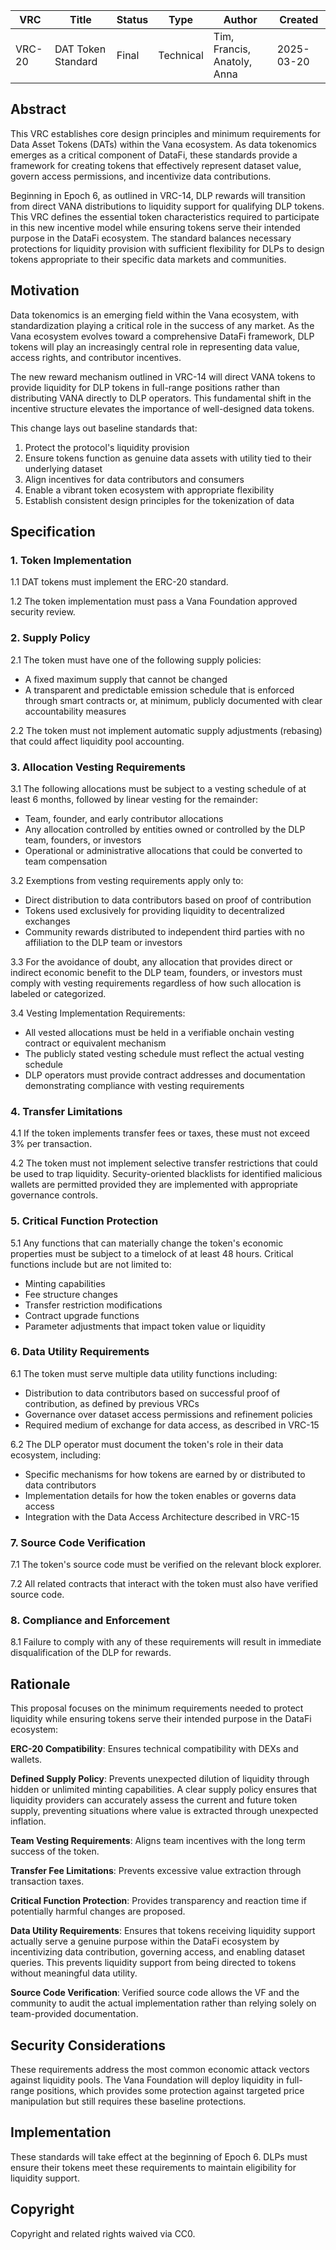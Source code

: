 | VRC | Title | Status | Type | Author | Created |  
|-----|--------|--------|------|---------|----------|  
| VRC-20 | DAT Token Standard | Final | Technical | Tim, Francis, Anatoly, Anna | 2025-03-20 |

## Abstract

This VRC establishes core design principles and minimum requirements for Data Asset Tokens (DATs) within the Vana ecosystem. As data tokenomics emerges as a critical component of DataFi, these standards provide a framework for creating tokens that effectively represent dataset value, govern access permissions, and incentivize data contributions.

Beginning in Epoch 6, as outlined in VRC-14, DLP rewards will transition from direct VANA distributions to liquidity support for qualifying DLP tokens. This VRC defines the essential token characteristics required to participate in this new incentive model while ensuring tokens serve their intended purpose in the DataFi ecosystem. The standard balances necessary protections for liquidity provision with sufficient flexibility for DLPs to design tokens appropriate to their specific data markets and communities.

## Motivation

Data tokenomics is an emerging field within the Vana ecosystem, with standardization playing a critical role in the success of any market. As the Vana ecosystem evolves toward a comprehensive DataFi framework, DLP tokens will play an increasingly central role in representing data value, access rights, and contributor incentives.

The new reward mechanism outlined in VRC-14 will direct VANA tokens to provide liquidity for DLP tokens in full-range positions rather than distributing VANA directly to DLP operators. This fundamental shift in the incentive structure elevates the importance of well-designed data tokens.

This change lays out baseline standards that:
1. Protect the protocol's liquidity provision
2. Ensure tokens function as genuine data assets with utility tied to their underlying dataset
3. Align incentives for data contributors and consumers
4. Enable a vibrant token ecosystem with appropriate flexibility
5. Establish consistent design principles for the tokenization of data

## Specification

### 1. Token Implementation

1.1 DAT tokens must implement the ERC-20 standard.

1.2 The token implementation must pass a Vana Foundation approved security review.

### 2. Supply Policy

2.1 The token must have one of the following supply policies:
  - A fixed maximum supply that cannot be changed
  - A transparent and predictable emission schedule that is enforced through smart contracts or, at minimum, publicly documented with clear accountability measures

2.2 The token must not implement automatic supply adjustments (rebasing) that could affect liquidity pool accounting.

### 3. Allocation Vesting Requirements

3.1 The following allocations must be subject to a vesting schedule of at least 6 months, followed by linear vesting for the remainder:
  - Team, founder, and early contributor allocations
  - Any allocation controlled by entities owned or controlled by the DLP team, founders, or investors
  - Operational or administrative allocations that could be converted to team compensation

3.2 Exemptions from vesting requirements apply only to:
  - Direct distribution to data contributors based on proof of contribution
  - Tokens used exclusively for providing liquidity to decentralized exchanges
  - Community rewards distributed to independent third parties with no affiliation to the DLP team or investors

3.3 For the avoidance of doubt, any allocation that provides direct or indirect economic benefit to the DLP team, founders, or investors must comply with vesting requirements regardless of how such allocation is labeled or categorized.

3.4 Vesting Implementation Requirements: 
- All vested allocations must be held in a verifiable onchain vesting contract or equivalent mechanism 
- The publicly stated vesting schedule must reflect the actual vesting schedule
- DLP operators must provide contract addresses and documentation demonstrating compliance with vesting requirements

### 4. Transfer Limitations

4.1 If the token implements transfer fees or taxes, these must not exceed 3% per transaction.

4.2 The token must not implement selective transfer restrictions that could be used to trap liquidity. Security-oriented blacklists for identified malicious wallets are permitted provided they are implemented with appropriate governance controls.

### 5. Critical Function Protection

5.1 Any functions that can materially change the token's economic properties must be subject to a timelock of at least 48 hours. Critical functions include but are not limited to:
  - Minting capabilities
  - Fee structure changes
  - Transfer restriction modifications
  - Contract upgrade functions
  - Parameter adjustments that impact token value or liquidity

### 6. Data Utility Requirements

6.1 The token must serve multiple data utility functions including:
   - Distribution to data contributors based on successful proof of contribution, as defined by previous VRCs
   - Governance over dataset access permissions and refinement policies
   - Required medium of exchange for data access, as described in VRC-15

6.2 The DLP operator must document the token's role in their data ecosystem, including:
   - Specific mechanisms for how tokens are earned by or distributed to data contributors
   - Implementation details for how the token enables or governs data access
   - Integration with the Data Access Architecture described in VRC-15

### 7. Source Code Verification

7.1 The token's source code must be verified on the relevant block explorer.

7.2 All related contracts that interact with the token must also have verified source code.

### 8. Compliance and Enforcement

8.1 Failure to comply with any of these requirements will result in immediate disqualification of the DLP for rewards.

## Rationale

This proposal focuses on the minimum requirements needed to protect liquidity while ensuring tokens serve their intended purpose in the DataFi ecosystem:

**ERC-20 Compatibility**: Ensures technical compatibility with DEXs and wallets.

**Defined Supply Policy**: Prevents unexpected dilution of liquidity through hidden or unlimited minting capabilities. A clear supply policy ensures that liquidity providers can accurately assess the current and future token supply, preventing situations where value is extracted through unexpected inflation.

**Team Vesting Requirements**: Aligns team incentives with the long term success of the token.

**Transfer Fee Limitations**: Prevents excessive value extraction through transaction taxes.

**Critical Function Protection**: Provides transparency and reaction time if potentially harmful changes are proposed.

**Data Utility Requirements**: Ensures that tokens receiving liquidity support actually serve a genuine purpose within the DataFi ecosystem by incentivizing data contribution, governing access, and enabling dataset queries. This prevents liquidity support from being directed to tokens without meaningful data utility.


**Source Code Verification**: Verified source code allows the VF and the community to audit the actual implementation rather than relying solely on team-provided documentation.


## Security Considerations

These requirements address the most common economic attack vectors against liquidity pools. The Vana Foundation will deploy liquidity in full-range positions, which provides some protection against targeted price manipulation but still requires these baseline protections.

## Implementation

These standards will take effect at the beginning of Epoch 6. DLPs must ensure their tokens meet these requirements to maintain eligibility for liquidity support.

## Copyright

Copyright and related rights waived via CC0.
